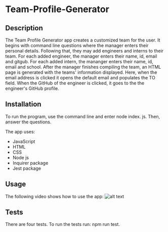 # Team-Profile-Generator
## Description 

The Team Profile Generator app creates a customized team for the user.  It begins with command line questions where the manager enters their personal details.  Following that, they may add engineers and interns to their team.  For each added engineer, the manager enters their name, id, email and gitgub.  For each added intern, the mananger enters their name, id, email and school.  After the manager finishes compiling the team, an HTML page is generated with the teams' information displayed.  Here, when the email address is clicked it opens the default email and populates the TO field.  When the GitHub of the engineer is clicked, it goes to the the engineer's GitHub profile. 

## Installation
To run the program, use the command line and enter node index. js.  Then, answer the questions. 

The app uses:
* JavaScript
* HTML
* CSS
* Node js
* Inquirer package
* Jest package

## Usage 
The following video shows how to use the app:
![alt text](assets/images/screenshot.png)

## Tests

There are four tests.  To run the tests run: npm run test.
